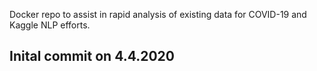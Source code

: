 Docker repo to assist in rapid analysis of existing data for COVID-19
and Kaggle NLP efforts.

## Inital commit on 4.4.2020
